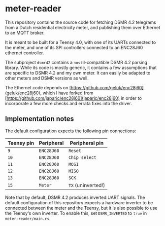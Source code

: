 # meter-reader
This repository contains the source code for fetching DSMR 4.2 telegrams from a
Dutch residential electricity meter, and publishing them over Ethernet to an
MQTT broker.

It is meant to be built for a Teensy 4.0, with one of its UARTs connected to the
meter, and one of its SPI controllers connected to an ENC28J60 ethernet
controller.

The subproject `dsmr42` contains a `nostd`-compatible DSMR 4.2 parsing library.
While its code is mostly generic, it contains a few assumptions that are
specific to DSMR 4.2 and my own  meter. It can easily be adapted to other meters
and DSMR versions as well.

The Ethernet code depends on
[https://github.com/geluk/enc28j60](geluk/enc28j60), which I have forked from
[https://github.com/japaric/enc28j60](japaric/enc28j60) in order to incorporate
a few more checks and errata fixes into the driver.

## Implementation notes

The default configuration expects the following pin connections:

|Teensy pin|Peripheral|Peripheral pin|
|---|---|---|
|`9`|`ENC28J60`|`Reset`|
|`10`|`ENC28J60`|`Chip select`|
|`11`|`ENC28J60`|`MOSI`|
|`12`|`ENC28J60`|`MISO`|
|`13`|`ENC28J60`|`SCK`|
|`15`|`Meter`|`TX` (uninverted!)|

Note that by default, DSMR 4.2 produces inverted UART signals.
The default configuration of this repository expects a hardware inverter
to be connected between the meter and the Teensy, but it is also possible to
use the Teensy's own inverter. To enable this, set `DSMR_INVERTED` to `true` in
`meter-reader/main.rs`.